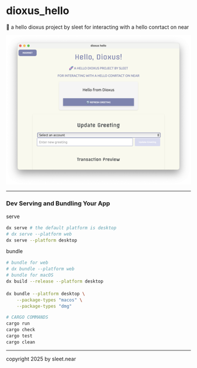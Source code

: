 # dioxus_hello
🧬 a hello dioxus project by sleet for interacting with a hello conrtact on near 

![img](DOCS/screenshot.png)

----

### Dev Serving and Bundling Your App

serve
```bash
dx serve # the default platform is desktop
# dx serve --platform web
dx serve --platform desktop
```

bundle
```sh
# bundle for web
# dx bundle --platform web
# bundle for macOS
dx build --release --platform desktop

dx bundle --platform desktop \
    --package-types "macos" \
    --package-types "dmg"
```

```bash
# CARGO COMMANDS
cargo run
cargo check
cargo test
cargo clean
```








---

copyright 2025 by sleet.near

